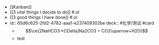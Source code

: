 - [[Kanban]]
- [[3 vital things I decide to do]] #.ol
- [[3 good things I have done]] #.ol
- id:: 65d6c625-2fd2-4782-aaa1-e237409302be
  deck:: #化学/测试 #card
	- $$\ce{2NaHCO3->[\Delta]Na2CO3 + CO2\uparrow+H2O}$$
	- test